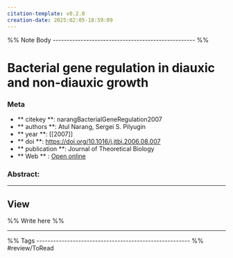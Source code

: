 ```yaml
---
citation-template: v0.2.0
creation-date: 2025:02:05-18:59:09
---
```


%% Note Body --------------------------------------------------- %%
# Bacterial gene regulation in diauxic and non-diauxic growth

### Meta
- ** citekey **: narangBacterialGeneRegulation2007
- ** authors **: Atul Narang, Sergei S. Pilyugin
- ** year **: [[2007]]
- ** doi **: https://doi.org/10.1016/j.jtbi.2006.08.007
- ** publication **: Journal of Theoretical Biology
- ** Web ** : [Open online](https://linkinghub.elsevier.com/retrieve/pii/S002251930600350X)


### Abstract:


___

## View

%% Write here %%





___
%% Tags  ------------------------------------------------------- %%
#review/ToRead